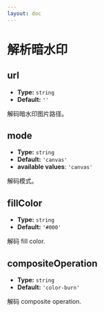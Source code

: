 ```yaml
---
layout: doc
---
```


<el-backtop></el-backtop>

# 解析暗水印

## url

- **Type:** `string`
- **Default:** `''`

解码暗水印图片路径。

## mode

- **Type:** `string`
- **Default:** `'canvas'`
- **available values**: `'canvas'`

解码模式。

## fillColor

- **Type:** `string`
- **Default:** `'#000'`

解码 fill color.

## compositeOperation

- **Type:** `string`
- **Default:** `'color-burn'`

解码 composite operation.
